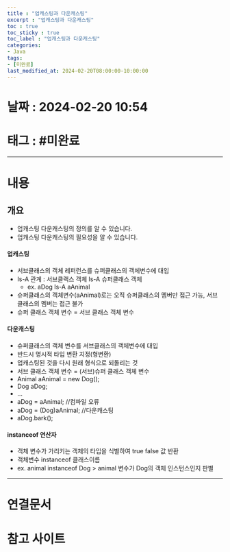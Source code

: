 ```yaml
---
title : "업캐스팅과 다운캐스팅"
excerpt : "업캐스팅과 다운캐스팅"
toc : true
toc_sticky : true
toc_label : "업캐스팅과 다운캐스팅"
categories:
- Java
tags:
- [미완료]
last_modified_at: 2024-02-20T08:00:00-10:00:00
---
```


# 날짜 : 2024-02-20 10:54

# 태그 : #미완료 
---

# 내용

## 개요
- 업캐스팅 다운캐스팅의 정의를 알 수 있습니다.
- 업캐스팅 다운캐스팅의 필요성을 알 수 있습니다.

#### 업캐스팅
- 서브클래스의 객체 레퍼런스를 슈퍼클래스의 객체변수에 대입
- Is-A 관계 : 서브클랙스 객체 Is-A 슈퍼클래스 객체
	- ex. aDog Is-A aAnimal
- 슈퍼클래스의 객체변수(aAnimal)로는 오직 슈퍼클래스의 멤버만 접근 가능, 서브클래스의 멤버는 접근 불가
- 슈퍼 클래스 객체 변수 = 서브 클래스 객체 변수

#### 다운캐스팅
- 슈퍼클래스의 객체 변수를 서브클래스의 객체변수에 대입
- 반드시 명시적 타입 변환 지정(형변환)
- 업캐스팅된 것을 다시 원래 형식으로 되돌리는 것
- 서브 클래스 객체 변수 = (서브)슈퍼 클래스 객체 변수
- Animal aAnimal = new Dog();
- Dog aDog;
- ...
- aDog = aAnimal; //컴파일 오류
- aDog = (Dog)aAnimal; //다운캐스팅
- aDog.bark();

#### instanceof 연산자
- 객체 변수가 가리키는 객체의 타입을 식별하여 true false 값 반환
- 객체변수 instanceof 클래스이름
- ex. animal instanceof Dog > animal 변수가 Dog의 객체 인스턴스인지 판별 

--- 

# 연결문서 

# 참고 사이트
